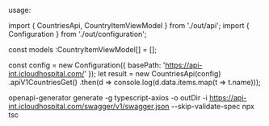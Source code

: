 
usage:


import { CountriesApi, CountryItemViewModel } from './out/api';
import { Configuration } from './out/configuration';

const models :CountryItemViewModel[] = [];

const config = new Configuration({
  basePath: 'https://api-int.icloudhospital.com/'
});
let result = new CountriesApi(config)
  .apiV1CountriesGet()
  .then(d => console.log(d.data.items.map(t => t.name)));

openapi-generator generate -g typescript-axios -o outDir -i https://api-int.icloudhospital.com/swagger/v1/swagger.json --skip-validate-spec
npx tsc